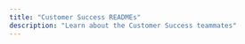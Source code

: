 ```yaml
---
title: "Customer Success READMEs"
description: "Learn about the Customer Success teammates"
---
```

